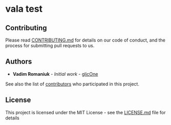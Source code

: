 # vala test

## Contributing

Please read [CONTRIBUTING.md](CONTRIBUTING.md) for details on our code of conduct, and the process for submitting pull requests to us.

## Authors

* **Vadim Romaniuk** - *Initial work* - [glicOne](https://github.com/RomaniukVadim)

See also the list of [contributors](https://github.com/RomaniukVadim/vala_test/contributors) who participated in this project.

## License

This project is licensed under the MIT License - see the [LICENSE.md](LICENSE.md) file for details

